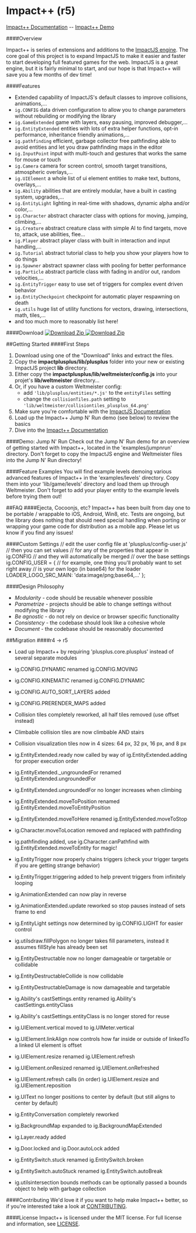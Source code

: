 Impact++ (r5)
========

[Impact++ Documentation](http://collinhover.github.com/impactplusplus) -- [Impact++ Demo](http://collinhover.github.com/impactplusplus)  
  
####Overview

Impact++ is series of extensions and additions to the [ImpactJS engine](http://impactjs.com "ImpactJS"). The core goal of this project is to expand ImpactJS to make it easier and faster to start developing full featured games for the web. ImpactJS is a great engine, but it is fairly minimal to start, and our hope is that Impact++ will save you a few months of dev time!

####Features
* Extended capability of ImpactJS's default classes to improve collisions, animations,...
* ```ig.CONFIG``` data driven configuration to allow you to change parameters without rebuilding or modifying the library
* ```ig.GameExtended``` game with layers, easy pausing, improved debugger,...
* ```ig.EntityExtended``` entities with lots of extra helper functions, opt-in performance, inheritance friendly animations,...
* ```ig.pathfinding``` efficient, garbage collector free pathfinding able to avoid entities and let you draw pathfinding maps in the editor
* ```ig.InputPoint``` input with multi-touch and gestures that works the same for mouse or touch
* ```ig.Camera``` camera for screen control, smooth target transitions, atmospheric overlays,...
* ```ig.UIElement``` a whole list of ui element entities to make text, buttons, overlays,...
* ```ig.Ability``` abilities that are entirely modular, have a built in casting system, upgrades,...
* ```ig.EntityLight``` lighting in real-time with shadows, dynamic alpha and/or color,...
* ```ig.Character``` abstract character class with options for moving, jumping, climbing,...
* ```ig.Creature``` abstract creature class with simple AI to find targets, move to, attack, use abilities, flee...
* ```ig.Player``` abstract player class with built in interaction and input handling,...
* ```ig.Tutorial``` abstract tutorial class to help you show your players how to do things
* ```ig.Spawner``` abstract spawner class with pooling for better performance
* ```ig.Particle``` abstract particle class with fading in and/or out, random velocities,...
* ```ig.EntityTrigger``` easy to use set of triggers for complex event driven behavior
* ```ig.EntityCheckpoint``` checkpoint for automatic player respawning on death
* ```ig.utils``` huge list of utility functions for vectors, drawing, intersections, math, tiles,...
* and too much more to reasonably list here!

####Download
[
![Download Zip](http://github.com/images/modules/download/zip.png)
](http://github.com/collinhover/impactplusplus/zipball/master/)
[
![Download Zip](http://github.com/images/modules/download/tar.png)
](http://github.com/collinhover/impactplusplus/tarball/master/)

##Getting Started
####First Steps
1. Download using one of the "Download" links and extract the files.
2. Copy the **impactplusplus/lib/plusplus** folder into your new or existing ImpactJS project **lib** directory.
3. Either copy the **impactplusplus/lib/weltmeister/config.js** into your projet's **lib/weltmeister** directory...
4. Or, if you have a custom Weltmeister config:
	* add ```'lib/plusplus/entities/*.js'``` to the ```entityFiles``` setting
	* change the ```collisionTiles.path``` setting to ```'lib/weltmeister/collisiontiles_plusplus_64.png'```
5. Make sure you're comfortable with the [ImpactJS Documentation](http://impactjs.com/documentation)
6. Load up the Impact++ Jump N' Run demo (see below) to review the basics
7. Dive into the [Impact++ Documentation](http://collinhover.github.com/impactplusplus)

####Demo: Jump N' Run
Check out the Jump N' Run demo for an overview of getting started with Impact++, located in the 'examples/jumpnrun' directory. Don't forget to copy the ImpactJS engine and Weltmeister files into the Jump N' Run directory!

####Feature Examples
You will find example levels demoing various advanced features of Impact++ in the 'examples/levels' directory. Copy them into your 'lib/game/levels' directory and load them up through Weltmeister. Don't forget to add your player entity to the example levels before trying them out!

##FAQ
####Ejecta, Cocoonjs, etc?
Impact++ has been built from day one to be portable / wrappable to iOS, Android, Win8, etc. Tests are ongoing, but the library does nothing that should need special handling when porting or wrapping your game code for distribution as a mobile app. Please let us know if you find any issues!

####Custom Settings
	// edit the user config file at 'plusplus/config-user.js'
	// then you can set values
	// for any of the properties that appear in ig.CONFIG
	// and they will automatically be merged
	// over the base settings
	ig.CONFIG_USER = {
		// for example, one thing you'll probably want to set right away
		// is your own logo (in base64) for the loader
		LOADER_LOGO_SRC_MAIN: 'data:image/png;base64,...'
	};

####Design Philosophy
* _Modularity_ - code should be reusable whenever possible
* _Parametrize_ - projects should be able to change settings without modifying the library
* _Be agnostic_ - do not rely on device or browser specific functionality
* _Consistency_ - the codebase should look like a cohesive whole
* _Document_ - the codebase should be reasonably documented

##Migration
####r4 -> r5
* Load up Impact++ by requiring 'plusplus.core.plusplus' instead of several separate modules

* ig.CONFIG.DYNAMIC renamed ig.CONFIG.MOVING
* ig.CONFIG.KINEMATIC renamed ig.CONFIG.DYNAMIC
* ig.CONFIG.AUTO_SORT_LAYERS added
* ig.CONFIG.PRERENDER_MAPS added
  
* Collision tiles completely reworked, all half tiles removed (use offset instead)
* Climbable collision tiles are now climbable AND stairs
* Collision visualization tiles now in 4 sizes: 64 px, 32 px, 16 px, and 8 px
  
* ig.EntityExtended.ready now called by way of ig.EntityExtended.adding for proper execution order
* ig.EntityExtended._ungroundedFor renamed ig.EntityExtended.ungroundedFor
* ig.EntityExtended.ungroundedFor no longer increases when climbing
* ig.EntityExtended.moveToPosition renamed ig.EntityExtended.moveToEntityPosition
* ig.EntityExtended.moveToHere renamed ig.EntityExtended.moveToStop
  
* ig.Character.moveToLocation removed and replaced with pathfinding
* ig.pathfinding added, use ig.Character.canPathfind with ig.EntityExtended.moveToEntity for magic!
  
* ig.EntityTrigger now properly chains triggers (check your trigger targets if you are getting strange behavior)
* ig.EntityTrigger.triggering added to help prevent triggers from infinitely looping
  
* ig.AnimationExtended can now play in reverse
* ig.AnimationExtended.update reworked so stop pauses instead of sets frame to end
  
* ig.EntityLight settings now determined by ig.CONFIG.LIGHT for easier control
* ig.utilsdraw.fillPolygon no longer takes fill parameters, instead it assumes fillStyle has already been set
  
* ig.EntityDestructable now no longer damageable or targetable or collidable
* ig.EntityDestructableCollide is now collidable
* ig.EntityDestructableDamage is now damageable and targetable
  
* ig.Ability's castSettings.entity renamed ig.Ability's castSettings.entityClass
* ig.Ability's castSettings.entityClass is no longer stored for reuse
  
* ig.UIElement.vertical moved to ig.UIMeter.vertical
* ig.UIElement.linkAlign now controls how far inside or outside of linkedTo a linked UI element is offset
* ig.UIElement.resize renamed ig.UIElement.refresh
* ig.UIElement.onResized renamed ig.UIElement.onRefreshed
* ig.UIElement.refresh calls (in order) ig.UIElement.resize and ig.UIElement.reposition
* ig.UIText no longer positions to center by default (but still aligns to center by default)
* ig.EntityConversation completely reworked
  
* ig.BackgroundMap expanded to ig.BackgroundMapExtended
* ig.Layer.ready added
* ig.Door.locked and ig.Door.autoLock added
* ig.EntitySwitch.stuck renamed ig.EntitySwitch.broken
* ig.EntitySwitch.autoStuck renamed ig.EntitySwitch.autoBreak

* ig.utilsintersection bounds methods can be optionally passed a bounds object to help with garbage collection

####Contributing
We'd love it if you want to help make Impact++ better, so if you're interested take a look at [CONTRIBUTING](https://github.com/collinhover/impactplusplus/blob/master/CONTRIBUTING.md).

####License
Impact++ is licensed under the MIT license. For full license and information, see [LICENSE](https://github.com/collinhover/impactplusplus/blob/master/LICENSE.md).